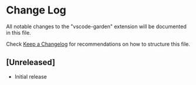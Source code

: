 # Change Log

All notable changes to the "vscode-garden" extension will be documented in this file.

Check [Keep a Changelog](http://keepachangelog.com/) for recommendations on how to structure this file.

## [Unreleased]

- Initial release
